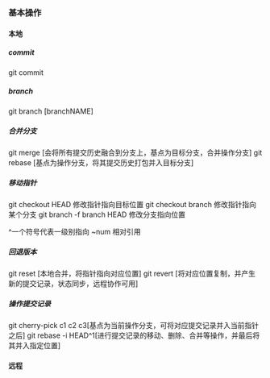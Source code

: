 ### 基本操作

#### 本地

##### commit
git commit 

##### branch
git branch [branchNAME]

##### 合并分支
git merge  [会将所有提交历史融合到分支上，基点为目标分支，合并操作分支]
git rebase [基点为操作分支，将其提交历史打包并入目标分支]

##### 移动指针
git checkout HEAD 修改指针指向目标位置
git checkout branch 修改指针指向某个分支
git branch -f branch HEAD 修改分支指向位置

^一个符号代表一级别指向
~num 相对引用

##### 回退版本
git reset [本地合并，将指针指向对应位置]
git revert [将对应位置复制，并产生新的提交记录，状态同步，远程协作可用]

##### 操作提交记录
git cherry-pick c1 c2 c3[基点为当前操作分支，可将对应提交记录并入当前指针之后]
git rebase -i HEAD^1[进行提交记录的移动、删除、合并等操作，并最后将其并入指定位置]

<!-- 可以用来只进行对应的提交记录提交，摒弃多余的记录 -->

#### 远程
